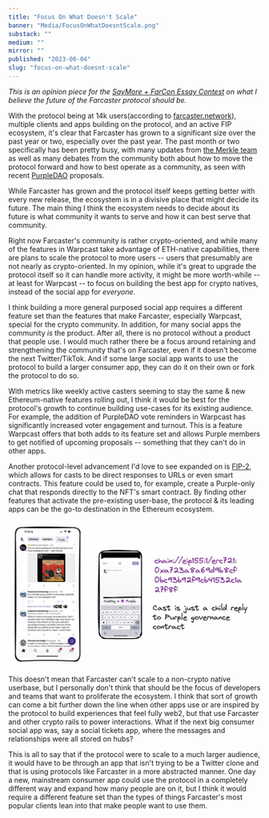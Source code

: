 ```yaml
---
title: "Focus On What Doesn't Scale"
banner: "Media/FocusOnWhatDoesntScale.png"
substack: ""
medium: ""
mirror: ""
published: "2023-06-04"
slug: "focus-on-what-doesnt-scale"
---
```


*This is an opinion piece for the [SayMore + FarCon Essay Contest](https://saymore.tv/contest) on what I believe the future of the Farcaster protocol should be.* 

With the protocol being at 14k users(according to [farcaster.network](https://farcaster.network)), multiple clients and apps building on the protocol, and an active FIP ecosystem, it's clear that Farcaster has grown to a significant size over the past year or two, especially over the past year. The past month or two specifically has been pretty busy, with many updates from [the Merkle team](https://merklemanufactory.com/) as well as many debates from the community both about how to move the protocol forward and how to best operate as a community, as seen with recent [PurpleDAO](https://purple.construction) proposals. 

While Farcaster has grown and the protocol itself keeps getting better with every new release, the ecosystem is in a divisive place that might decide its future. The main thing I think the ecosystem needs to decide about its future is what community it wants to serve and how it can best serve that community.

Right now Farcaster's community is rather crypto-oriented, and while many of the features in Warpcast take advantage of ETH-native capabilities, there are plans to scale the protocol to more users -- users that presumably are not nearly as crypto-oriented. In my opinion, while it's great to upgrade the protocol itself so it can handle more activity, it might be more worth-while -- at least for Warpcast -- to focus on building the best app for crypto natives, instead of the social app for *everyone*.

I think building a more general purposed social app requires a different feature set than the features that make Farcaster, especially Warpcast, special for the crypto community. In addition, for many social apps the community *is* the product. After all, there is no protocol without a product that people use. I would much rather there be a focus around retaining and strengthening the community that's on Farcaster, even if it doesn't become the next Twitter/TikTok. And if some large social app wants to use the protocol to build a larger consumer app, they can do it on their own or fork the protocol to do so.

With metrics like weekly active casters seeming to stay the same & new Ethereum-native features rolling out, I think it would be best for the protocol's growth to continue building use-cases for its existing audience. For example, the addition of PurpleDAO vote reminders in Warpcast has significantly increased voter engagement and turnout. This is a feature Warpcast offers that both adds to its feature set and allows Purple members to get notified of upcoming proposals -- something that they can't do in other apps. 

Another protocol-level advancement I'd love to see expanded on is [FIP-2](https://github.com/farcasterxyz/protocol/discussions/71), which allows for casts to be direct responses to URLs or even smart contracts. This feature could be used to, for example, create a Purple-only chat that responds directly to the NFT's smart contract. By finding other features that activate the pre-existing user-base, the protocol & its leading apps can be the go-to destination in the Ethereum ecosystem.

![Purple FIP2](Media/PurpleFIP2.jpeg)

This doesn't mean that Farcaster can't scale to a non-crypto native userbase, but I personally don't think that should be the focus of developers and teams that want to proliferate the ecosystem. I think that sort of growth can come a bit further down the line when other apps use or are inspired by the protocol to build experiences that feel fully web2, but that use Farcaster and other crypto rails to power interactions. What if the next big consumer social app was, say a social tickets app, where the messages and relationships were all stored on hubs? 

This is all to say that if the protocol were to scale to a much larger audience, it would have to be through an app that isn't trying to be a Twitter clone and that is using protocols like Farcaster in a more abstracted manner. One day a new, mainstream consumer app could use the protocol in a completely different way and expand how many people are on it, but I think it would require a different feature set than the types of things Farcaster's most popular clients lean into that make people want to use them.

